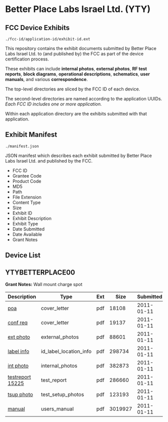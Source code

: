 # Better Place Labs Israel Ltd. (YTY)
## FCC Device Exhibits

```
./fcc-id/application-id/exhibit-id.ext
```

This repository contains the exhibit documents submitted by Better Place Labs Israel Ltd. to (and published by) the FCC as part of the device certification process.

These exhibits can include **internal photos**, **external photos**, **RF test reports**, **block diagrams**, **operational descriptions**, **schematics**, **user manuals**, and various **correspondence**.

The top-level directories are sliced by the FCC ID of each device.

The second-level directories are named according to the application UUIDs. *Each FCC ID includes one or more application.*

Within each application directory are the exhibits submitted with that application. 

## Exhibit Manifest

```
./manifest.json
```

JSON manifest which describes each exhibit submitted by Better Place Labs Israel Ltd. and published by the FCC.

- FCC ID
- Grantee Code
- Product Code
- MD5
- Path
- File Extension
- Content Type
- Size
- Exhibit ID
- Exhibit Description
- Exhibit Type
- Date Submitted
- Date Available
- Grant Notes

## Device List
## YTYBETTERPLACE00
**Grant Notes:** Wall mount charge spot

| Description | Type | Ext | Size | Submitted | Available |
| ----------- | ---- | --- | ---- | --------- | --------- |
| [poa](YTYBETTERPLACE00/3ec411f18b68f6fa678dd7cccb008398/1402773.pdf) | cover_letter | pdf | 18108 | 2011-01-11 | 2011-01-12 |
| [conf req](YTYBETTERPLACE00/3ec411f18b68f6fa678dd7cccb008398/1402774.pdf) | cover_letter | pdf | 19137 | 2011-01-11 | 2011-01-12 |
| [ext photo](YTYBETTERPLACE00/3ec411f18b68f6fa678dd7cccb008398/1402775.pdf) | external_photos | pdf | 88601 | 2011-01-11 | 2011-01-12 |
| [label info](YTYBETTERPLACE00/3ec411f18b68f6fa678dd7cccb008398/1402777.pdf) | id_label_location_info | pdf | 298734 | 2011-01-11 | 2011-01-12 |
| [int photo](YTYBETTERPLACE00/3ec411f18b68f6fa678dd7cccb008398/1402776.pdf) | internal_photos | pdf | 382873 | 2011-01-11 | 2011-01-12 |
| [testreport 15225](YTYBETTERPLACE00/3ec411f18b68f6fa678dd7cccb008398/1402778.pdf) | test_report | pdf | 286660 | 2011-01-11 | 2011-01-12 |
| [tsup photo](YTYBETTERPLACE00/3ec411f18b68f6fa678dd7cccb008398/1402779.pdf) | test_setup_photos | pdf | 123193 | 2011-01-11 | 2011-01-12 |
| [manual](YTYBETTERPLACE00/3ec411f18b68f6fa678dd7cccb008398/1402780.pdf) | users_manual | pdf | 3019927 | 2011-01-11 | 2011-01-12 |
